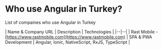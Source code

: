 # Who use Angular in Turkey?
List of compaines who use Angular in Turkey



| Name & Company URL | Description | Technologies |
|--|--|
| Rast Mobile - [https://www.rastmobile.com](https://www.rastmobile.com) | SPA & PWA Development | Angular, Ionic, NativeScript, RxJS, TypeScript |

